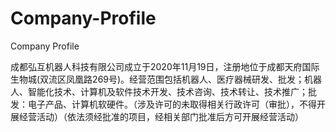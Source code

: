 # Company-Profile
Company Profile

成都弘互机器人科技有限公司成立于2020年11月19日，注册地位于成都天府国际生物城(双流区凤凰路269号)。经营范围包括机器人、医疗器械研发、批发；机器人、智能化技术、计算机及软件技术开发、技术咨询、技术转让、技术推广；批发：电子产品、计算机软硬件。（涉及许可的未取得相关行政许可（审批），不得开展经营活动）（依法须经批准的项目，经相关部门批准后方可开展经营活动）
